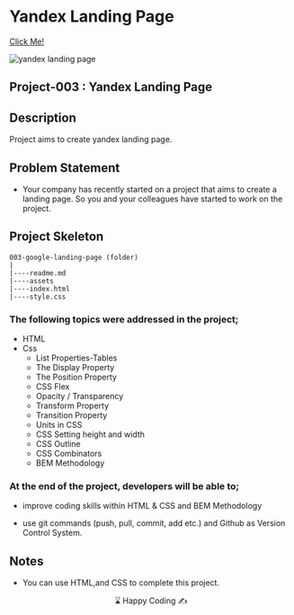 # Yandex Landing Page

[Click Me!](https://kaplanh.github.io/Yandex-Landing-Page/)

![yandex landing page](https://github.com/kaplanh/Yandex-Landing-Page/assets/101884444/d20eedc2-207b-45a3-ba43-67b4e4714161)

## Project-003 : Yandex Landing Page

## Description

Project aims to create yandex landing page.

## Problem Statement

-   Your company has recently started on a project that aims to create a landing page. So you and your colleagues have started to work on the project.

## Project Skeleton

```
003-google-landing-page (folder)
|
|----readme.md
|----assets
|----index.html
|----style.css
```

### The following topics were addressed in the project;

-   HTML
-   Css
    -   List Properties-Tables
    -   The Display Property
    -   The Position Property
    -   CSS Flex
    -   Opacity / Transparency
    -   Transform Property
    -   Transition Property
    -   Units in CSS
    -   CSS Setting height and width
    -   CSS Outline
    -   CSS Combinators
    -   BEM Methodology

### At the end of the project, developers will be able to;

-   improve coding skills within HTML & CSS and BEM Methodology

-   use git commands (push, pull, commit, add etc.) and Github as Version Control System.

## Notes

-   You can use HTML,and CSS to complete this project.

<center> ⌛ Happy Coding  ✍ </center>
